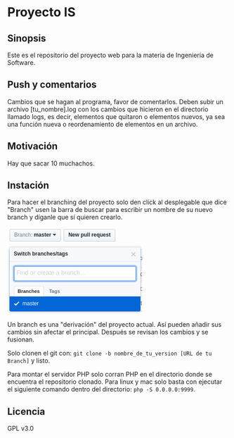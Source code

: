 # Proyecto IS

## Sinopsis

Este es el repositorio del proyecto web para la materia de Ingeniería de Software.

## Push y comentarios

Cambios que se hagan al programa, favor de comentarlos. Deben subir un archivo [tu_nombre].log con los cambios que hicieron en el directorio llamado logs, es decir, elementos que quitaron o elementos nuevos, ya sea una función nueva o reordenamiento de elementos en un archivo.

## Motivación

Hay que sacar 10 muchachos.

## Instación

Para hacer el branching del proyecto solo den click al desplegable que dice "Branch" usen la barra de buscar para escribir un nombre de su nuevo branch y díganle que sí quieren crearlo.

![Alt text](/branch.png?raw=true "Menú de Branch")
![Alt text](/namebranch.png?raw=true "Nombrar Branch")


Un branch es una "derivación" del proyecto actual. Así pueden añadir sus cambios sin afectar el principal. Después se revisan los cambios y se fusionan.

Solo clonen el git con: `git clone -b nombre_de_tu_version [URL de tu Branch]` y listo.

Para montar el servidor PHP solo corran PHP en el directorio donde se encuentra el repositorio clonado. Para linux y mac solo basta con ejecutar el siguiente comando dentro del directorio: `php -S 0.0.0.0:9999`.

## Licencia

GPL v3.0
